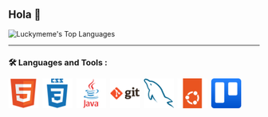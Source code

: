 ## Hola 👋
 ![Luckymeme's Top Languages](https://github-readme-stats.vercel.app/api/top-langs/?username=Luckymeme&theme=vue-dark&show_icons=true&hide_border=false&layout=compact)

---

### :hammer_and_wrench: Languages and Tools :
<div>
   <img src="https://github.com/devicons/devicon/blob/master/icons/html5/html5-original.svg" title="HTML5" alt="HTML" width="60" height="60"/>&nbsp;
   <img src="https://github.com/devicons/devicon/blob/master/icons/css3/css3-plain-wordmark.svg"  title="CSS3" alt="CSS" width="60" height="60"/>&nbsp;
  <img src="https://github.com/devicons/devicon/blob/master/icons/java/java-original-wordmark.svg" title="Java" alt="Java" width="60" height="60"/>&nbsp;
   <img src="https://github.com/devicons/devicon/blob/master/icons/git/git-original-wordmark.svg" title="Git" **alt="Git" width="60" height="60"/>&nbsp;
  <img src="https://github.com/devicons/devicon/blob/master/icons/mysql/mysql-original.svg" title="SQL" **alt="SQL" width="60" height="60"/>&nbsp;
  <img src="https://github.com/devicons/devicon/blob/master/icons/ubuntu/ubuntu-original.svg" title="Ubuntu" **alt="Ubuntu" width="60" height="60"/>&nbsp;
<img src="https://github.com/devicons/devicon/blob/master/icons/trello/trello-original.svg" title="Agile" **alt="Trello" width="60" height="60"/> &nbsp;
</div>

<!--
a Futuro
<img src="https://github.com/devicons/devicon/blob/master/icons/angular/angular-original.svg" title="Angular" **alt="Angular" width="40" height="40"/>
 <img src="https://github.com/devicons/devicon/blob/master/icons/laravel/laravel-original.svg" title="Laravel" **alt="Laravel" width="40" height="40"/>


https://gh-stats-gen.vercel.app
  <img src="https://github.com/devicons/devicon/blob/master/icons/mysql/mysql-original-wordmark.svg" title="MySQL"  alt="MySQL" width="40" height="40"/>&nbsp;
  <img src="https://github.com/devicons/devicon/blob/master/icons/nodejs/nodejs-original-wordmark.svg" title="NodeJS" alt="NodeJS" width="40" height="40"/>&nbsp;
    <img src="https://github.com/devicons/devicon/blob/master/icons/javascript/javascript-original.svg" title="JavaScript" alt="JavaScript" width="40" height="40"/>&nbsp;
      <img src="https://github.com/devicons/devicon/blob/master/icons/spring/spring-original-wordmark.svg" title="Spring" alt="Spring" width="40" height="40"/>&nbsp;

-->

